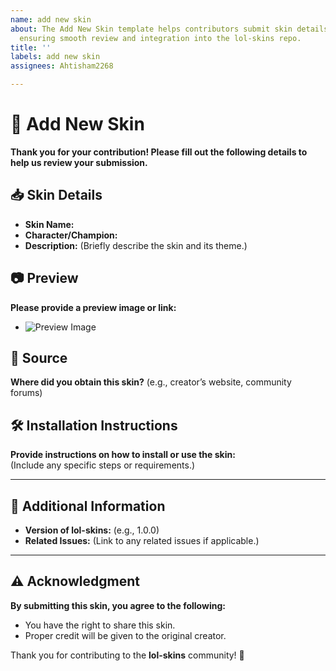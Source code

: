 ```yaml
---
name: add new skin
about: The Add New Skin template helps contributors submit skin details consistently,
  ensuring smooth review and integration into the lol-skins repo.
title: ''
labels: add new skin
assignees: Ahtisham2268

---
```


# 🎨 Add New Skin

**Thank you for your contribution! Please fill out the following details to help us review your submission.**

## 📥 Skin Details

- **Skin Name:** 
- **Character/Champion:**
- **Description:** (Briefly describe the skin and its theme.)

## 📷 Preview

**Please provide a preview image or link:**
- ![Preview Image](URL)

## 📄 Source

**Where did you obtain this skin?** (e.g., creator’s website, community forums)

## 🛠️ Installation Instructions

**Provide instructions on how to install or use the skin:**  
(Include any specific steps or requirements.)

---

## 📅 Additional Information

- **Version of lol-skins:** (e.g., 1.0.0)
- **Related Issues:** (Link to any related issues if applicable.)

---

## ⚠️ Acknowledgment

**By submitting this skin, you agree to the following:**
- You have the right to share this skin.
- Proper credit will be given to the original creator.

Thank you for contributing to the **lol-skins** community! 💖
